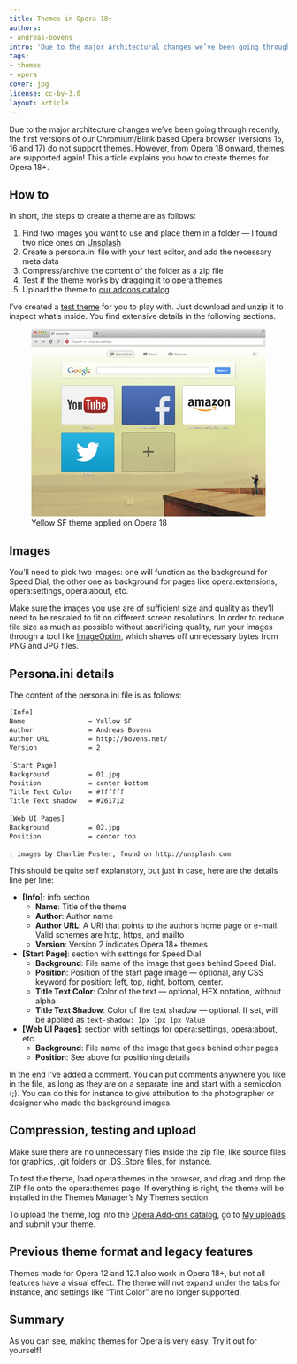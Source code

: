 ```yaml
---
title: Themes in Opera 18+
authors:
- andreas-bovens
intro: 'Due to the major architectural changes we’ve been going through recently, the first versions of our Chromium/Blink based Opera browser (versions 15, 16 and 17) do not support themes. However, from Opera 18 onward, themes are supported again! This article explains you how to create themes for Opera 18+.'
tags:
- themes
- opera
cover: jpg
license: cc-by-3.0
layout: article
---
```


Due to the major architecture changes we’ve been going through recently, the first versions of our Chromium/Blink based Opera browser (versions 15, 16 and 17) do not support themes. However, from Opera 18 onward, themes are supported again! This article explains you how to create themes for Opera 18+.

## How to

In short, the steps to create a theme are as follows:

1. Find two images you want to use and place them in a folder — I found two nice ones on [Unsplash][1]
2. Create a persona.ini file with your text editor, and add the necessary meta data
3. Compress/archive the content of the folder as a zip file
4. Test if the theme works by dragging it to opera:themes
5. Upload the theme to [our addons catalog][2]

[1]: http://unsplash.com
[2]: https://addons.opera.com/en/themes/

I’ve created a [test theme][3] for you to play with. Just download and unzip it to inspect what’s inside. You find extensive details in the following sections.

[3]: /articles/themes-in-opera-18-and-higher/yellow_sf.zip

<figure class="figure">
	<img src="/articles/themes-in-opera-18-and-higher/yellow_sf.jpg" alt="Screenshot of Opera 18 with Yellow SF theme" class="figure__media">
	<figcaption class="figure__caption">Yellow SF theme applied on Opera 18</figcaption>
</figure>

## Images

You’ll need to pick two images: one will function as the background for Speed Dial, the other one as background for pages like opera:extensions, opera:settings, opera:about, etc.

Make sure the images you use are of sufficient size and quality as they’ll need to be rescaled to fit on different screen resolutions. In order to reduce file size as much as possible without sacrificing quality, run your images through a tool like [ImageOptim][5], which shaves off unnecessary bytes from PNG and JPG files.

[5]: http://imageoptim.com

## Persona.ini details

The content of the persona.ini file is as follows:

	[Info]
	Name				= Yellow SF
	Author			 	= Andreas Bovens
	Author URL			= http://bovens.net/
	Version				= 2

	[Start Page]
	Background			= 01.jpg
	Position			= center bottom
	Title Text Color	= #ffffff
	Title Text shadow	= #261712

	[Web UI Pages]
	Background			= 02.jpg
	Position			= center top

	; images by Charlie Foster, found on http://unsplash.com

This should be quite self explanatory, but just in case, here are the details line per line:

- **[Info]**: info section
	- **Name**: Title of the theme
	- **Author**: Author name
	- **Author URL**: A URI that points to the author’s home page or e-mail. Valid schemes are http, https, and mailto
	- **Version**: Version 2 indicates Opera 18+ themes
- **[Start Page]**: section with settings for Speed Dial
	- **Background**: File name of the image that goes behind Speed Dial.
	- **Position**: Position of the start page image — optional, any CSS keyword for position: left, top, right, bottom, center.
	- **Title Text Color**: Color of the text — optional, HEX notation, without alpha
	- **Title Text Shadow**: Color of the text shadow — optional. If set, will be applied as `text-shadow: 1px 1px 1px Value`
- **[Web UI Pages]**: section with settings for opera:settings, opera:about, etc.
	- **Background**: File name of the image that goes behind other pages
	- **Position**: See above for positioning details

In the end I’ve added a comment. You can put comments anywhere you like in the file, as long as they are on a separate line and start with a semicolon (;). You can do this for instance to give attribution to the photographer or designer who made the background images.

## Compression, testing and upload

Make sure there are no unnecessary files inside the zip file, like source files for graphics, .git folders or .DS_Store files, for instance.

To test the theme, load opera:themes in the browser, and drag and drop the ZIP file onto the opera:themes page. If everything is right, the theme will be installed in the Themes Manager’s My Themes section.

To upload the theme, log into the [Opera Add-ons catalog][6], go to [My uploads][7], and submit your theme.

[6]: https://addons.opera.com/
[7]: https://addons.opera.com/en/developer/

## Previous theme format and legacy features

Themes made for Opera 12 and 12.1 also work in Opera 18+, but not all features have a visual effect. The theme will not expand under the tabs for instance, and settings like “Tint Color” are no longer supported.

## Summary

As you can see, making themes for Opera is very easy. Try it out for yourself!
